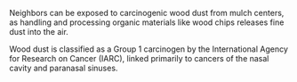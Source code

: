 Neighbors can be exposed to carcinogenic wood dust from mulch centers, as handling and processing organic materials like wood chips releases fine dust into the air.

Wood dust is classified as a Group 1 carcinogen by the International Agency for Research on Cancer (IARC), linked primarily to cancers of the nasal cavity and paranasal sinuses. 
